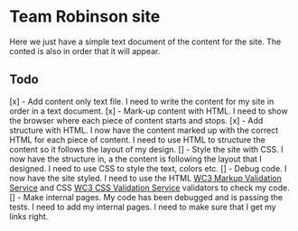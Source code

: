 # Team Robinson site

Here we just have a simple text document of the content for the site. The conted is also in order that it will appear.

## Todo
[x] - Add content only text file. I need to write the content for my site in order in a text document.
[x] - Mark-up content with HTML. I need to show the browser where each piece of content starts and stops.
[x] - Add structure with HTML. I now have the content marked up with the correct HTML for each piece of content. I need to use HTML to structure the content so it follows the layout of my design.
[] - Style the site with CSS. I now have the structure in, a the content is following the layout that I designed. I need to use CSS to style the text, colors etc.
[] - Debug code. I now have the site styled. I need to use the HTML [WC3 Markup Validation Service](https://validator.w3.org/) and CSS [WC3 CSS Validation Service](https://jigsaw.w3.org/css-validator/) validators to check my code.
[] - Make internal pages. My code has been debugged and is passing the tests. I need to add my internal pages. I need to make sure that I get my links right.
